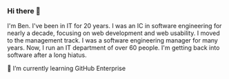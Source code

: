 ### Hi there 👋

I'm Ben. I've been in IT for 20 years. I was an IC in software engineering for nearly a decade, focusing on web development and web usability. I moved to the management track. I was a software engineering manager for many years. Now, I run an IT department of over 60 people. I'm getting back into software after a long hiatus. 

🌱 I’m currently learning GitHub Enterprise
<!--
**NotNullForNothing/NotNullForNothing** is a ✨ _special_ ✨ repository because its `README.md` (this file) appears on your GitHub profile.

Here are some ideas to get you started:

- 🔭 I’m currently working on ...

- 👯 I’m looking to collaborate on ...
- 🤔 I’m looking for help with ...
- 💬 Ask me about ...
- 📫 How to reach me: ...
- 😄 Pronouns: ...
- ⚡ Fun fact: ...
-->
